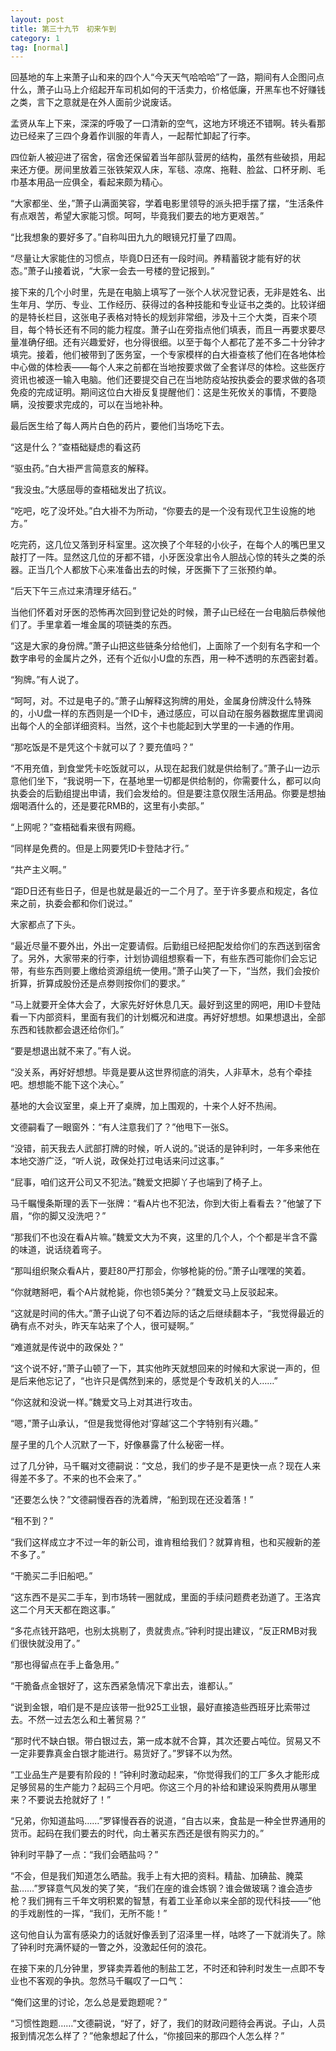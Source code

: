 ```yaml
---
layout: post
title: 第三十九节　初来乍到
category: 1
tag: [normal]
---
```


回基地的车上来萧子山和来的四个人“今天天气哈哈哈”了一路，期间有人企图问点什么，萧子山马上介绍起开车司机如何的干活卖力，价格低廉，开黑车也不好赚钱之类，言下之意就是在外人面前少说废话。

孟贤从车上下来，深深的呼吸了一口清新的空气，这地方环境还不错啊。转头看那边已经来了三四个身着作训服的年青人，一起帮忙卸起了行李。

四位新人被迎进了宿舍，宿舍还保留着当年部队营房的结构，虽然有些破损，用起来还方便。房间里放着三张铁架双人床，军毯、凉席、拖鞋、脸盆、口杯牙刷、毛巾基本用品一应俱全，看起来颇为精心。

“大家都坐、坐，”萧子山满面笑容，学着电影里领导的派头把手摆了摆，“生活条件有点艰苦，希望大家能习惯。呵呵，毕竟我们要去的地方更艰苦。”

“比我想象的要好多了。”自称叫田九九的眼镜兄打量了四周。

“尽量让大家能住的习惯点，毕竟D日还有一段时间。养精蓄锐才能有好的状态。”萧子山接着说，“大家一会去一号楼的登记报到。”

接下来的几个小时里，先是在电脑上填写了一张个人状况登记表，无非是姓名、出生年月、学历、专业、工作经历、获得过的各种技能和专业证书之类的。比较详细的是特长栏目，这张电子表格对特长的规划非常细，涉及十三个大类，百来个项目，每个特长还有不同的能力程度。萧子山在旁指点他们填表，而且一再要求要尽量准确仔细。还有兴趣爱好，也分得很细。以至于每个人都花了差不多二十分钟才填完。接着，他们被带到了医务室，一个专家模样的白大褂查核了他们在各地体检中心做的体检表――每个人来之前都在当地按要求做了全套详尽的体检。这些医疗资讯也被逐一输入电脑。他们还要提交自己在当地防疫站按执委会的要求做的各项免疫的完成证明。期间这位白大褂反复提醒他们：这是生死攸关的事情，不要隐瞒，没按要求完成的，可以在当地补种。

最后医生给了每人两片白色的药片，要他们当场吃下去。

“这是什么？”查梧础疑虑的看这药

“驱虫药。”白大褂严言简意亥的解释。

“我没虫。”大感屈辱的查梧础发出了抗议。

“吃吧，吃了没坏处。”白大褂不为所动，“你要去的是一个没有现代卫生设施的地方。”

吃完药，这几位又落到牙科室里。这次换了个年轻的小伙子，在每个人的嘴巴里又敲打了一阵。显然这几位的牙都不错，小牙医没拿出令人胆战心惊的转头之类的杀器。正当几个人都放下心来准备出去的时候，牙医撕下了三张预约单。

“后天下午三点过来清理牙结石。”

当他们怀着对牙医的恐怖再次回到登记处的时候，萧子山已经在一台电脑后恭候他们了。手里拿着一堆金属的项链类的东西。

“这是大家的身份牌。”萧子山把这些链条分给他们，上面除了一个刻有名字和一个数字串号的金属片之外，还有个近似小U盘的东西，用一种不透明的东西密封着。

“狗牌。”有人说了。

“呵呵，对。不过是电子的。”萧子山解释这狗牌的用处，金属身份牌没什么特殊的，小U盘一样的东西则是一个ID卡，通过感应，可以自动在服务器数据库里调阅出每个人的全部详细资料。当然，这个卡也能起到大学里的一卡通的作用。

“那吃饭是不是凭这个卡就可以了？要充值吗？”

“不用充值，到食堂凭卡吃饭就可以，从现在起我们就是供给制了。”萧子山一边示意他们坐下，“我说明一下，在基地里一切都是供给制的，你需要什么，都可以向执委会的后勤组提出申请，我们会发给的。但是要注意仅限生活用品。你要是想抽烟喝酒什么的，还是要花RMB的，这里有小卖部。”

“上网呢？”查梧础看来很有网瘾。

“同样是免费的。但是上网要凭ID卡登陆才行。”

“共产主义啊。”

“距D日还有些日子，但是也就是最近的一二个月了。至于许多要点和规定，各位来之前，执委会都和你们说过。”

大家都点了下头。

“最近尽量不要外出，外出一定要请假。后勤组已经把配发给你们的东西送到宿舍了。另外，大家带来的行李，计划协调组想察看一下，有些东西可能你们会忘记带，有些东西则要上缴给资源组统一使用。”萧子山笑了一下，“当然，我们会按价折算，折算成股份还是点劵则按你们的要求。”

“马上就要开全体大会了，大家先好好休息几天。最好到这里的网吧，用ID卡登陆看一下内部资料，里面有我们的计划概况和进度。再好好想想。如果想退出，全部东西和钱款都会退还给你们。”

“要是想退出就不来了。”有人说。

“没关系，再好好想想。毕竟是要从这世界彻底的消失，人非草木，总有个牵挂吧。想想能不能下这个决心。”

基地的大会议室里，桌上开了桌牌，加上围观的，十来个人好不热闹。

文德嗣看了一眼窗外：“有人注意我们了？”他甩下一张S。

“没错，前天我去人武部打牌的时候，听人说的。”说话的是钟利时，一年多来他在本地交游广泛，“听人说，政保处打过电话来问过这事。”

“屁事，咱们这开公司又不犯法。”魏爱文把脚丫子也端到了椅子上。

马千瞩慢条斯理的丢下一张牌：“看A片也不犯法，你到大街上看看去？”他皱了下眉，“你的脚又没洗吧？”

“那我们不也没在看A片嘛。”魏爱文大为不爽，这里的几个人，个个都是半含不露的味道，说话绕着弯子。

“那叫组织聚众看A片，要赶80严打那会，你够枪毙的份。”萧子山嘿嘿的笑着。

“你就瞎掰吧，看个A片就枪毙，你也领5美分？”魏爱文马上反驳起来。

“这就是时间的伟大。”萧子山说了句不着边际的话之后继续翻本子，“我觉得最近的确有点不对头，昨天车站来了个人，很可疑啊。”

“难道就是传说中的政保处？”

“这个说不好，”萧子山顿了一下，其实他昨天就想回来的时候和大家说一声的，但是后来他忘记了，“也许只是偶然到来的，感觉是个专政机关的人……”

“你这就和没说一样。”魏爱文马上对其进行攻击。

“嗯，”萧子山承认，“但是我觉得他对‘穿越’这二个字特别有兴趣。”

屋子里的几个人沉默了一下，好像暴露了什么秘密一样。

过了几分钟，马千瞩对文德嗣说：“文总，我们的步子是不是更快一点？现在人来得差不多了。不来的也不会来了。”

“还要怎么快？”文德嗣慢吞吞的洗着牌，“船到现在还没着落！”

“租不到？”

“我们这样成立才不过一年的新公司，谁肯租给我们？就算肯租，也和买艘新的差不多了。”

“干脆买二手旧船吧。”

“这东西不是买二手车，到市场转一圈就成，里面的手续问题费老劲道了。王洛宾这二个月天天都在跑这事。”

“多花点钱开路吧，也别太挑剔了，贵就贵点。”钟利时提出建议，“反正RMB对我们很快就没用了。”

“那也得留点在手上备急用。”

“干脆备点金银好了，这东西紧急情况下拿出去，谁都认。”

“说到金银，咱们是不是应该带一批925工业银，最好直接造些西班牙比索带过去。不然一过去怎么和土著贸易？”

“那时代不缺白银。带白银过去，第一成本就不合算，其次还要占吨位。贸易又不一定非要靠真金白银才能进行。易货好了。”罗铎不以为然。

“工业品生产是要有阶段的！”钟利时激动起来，“你觉得我们的工厂多久才能形成足够贸易的生产能力？起码三个月吧。你这三个月的补给和建设采购费用从哪里来？不要说去抢就好了！”

“兄弟，你知道盐吗……”罗铎慢吞吞的说道，“自古以来，食盐是一种全世界通用的货币。起码在我们要去的时代，向土著买东西还是很有购买力的。”

钟利时平静了一点：“我们会晒盐吗？”

“不会，但是我们知道怎么晒盐。我手上有大把的资料。精盐、加碘盐、腌菜盐……”罗铎意气风发的笑了笑，“我们在座的谁会炼钢？谁会做玻璃？谁会造步枪？我们拥有三千年文明积累的智慧，有着工业革命以来全部的现代科技――”他的手戏剧性的一挥，“我们，无所不能！”

这句他自认为富有感染力的话就好像丢到了沼泽里一样，咕咚了一下就消失了。除了钟利时充满怀疑的一瞥之外，没激起任何的浪花。

在接下来的几分钟里，罗铎卖弄着他的制盐工艺，不时还和钟利时发生一点即不专业也不客观的争执。忽然马千瞩叹了一口气：

“俺们这里的讨论，怎么总是爱跑题呢？”

“习惯性跑题……”文德嗣说，“好了，好了，我们的财政问题待会再说。子山，人员报到情况怎么样了？”他象想起了什么，“你接回来的那四个人怎么样？”
